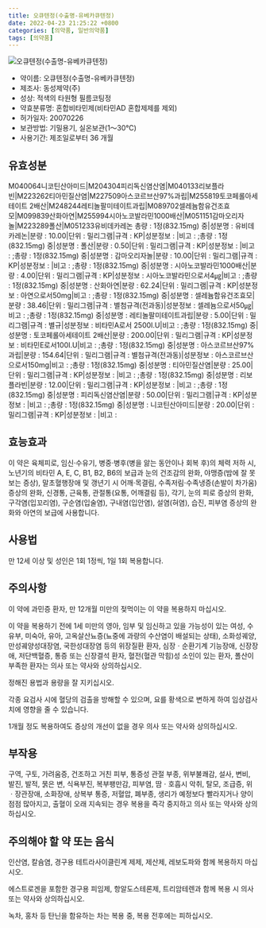 ```yaml
---
title: 오큐텐정(수출명-유베카큐텐정)
date: 2022-04-23 21:25:22 +0800
categories: [의약품, 일반의약품]
tags: [의약품]
---
```

![오큐텐정(수출명-유베카큐텐정)](https://nedrug.mfds.go.kr/pbp/cmn/itemImageDownload/152369260213500089)

- 약이름: 오큐텐정(수출명-유베카큐텐정)
- 제조사: 동성제약(주)
- 성상: 적색의 타원형 필름코팅정
- 약효분류명: 혼합비타민제(비타민AD 혼합제제를 제외)
- 허가일자: 20070226
- 보관방법: 기밀용기, 실온보관(1～30℃)
- 사용기간: 제조일로부터 36 개월
## 유효성분
M040064니코틴산아미드|M204304피리독신염산염|M040133리보플라빈|M223262티아민질산염|M227509아스코르브산97%과립|M255819토코페롤아세테이트 2배산|M248244레티놀팔미테이트과립|M089702셀레늄함유건조효모|M099839산화아연|M255994시아노코발라민1000배산|M051151감마오리자놀|M223289폴산|M051233유비데카레논
총량 : 1정(832.15mg) 중|성분명 : 유비데카레논|분량 : 10.00|단위 : 밀리그램|규격 : KP|성분정보 : |비고 : ;총량 : 1정(832.15mg) 중|성분명 : 폴산|분량 : 0.50|단위 : 밀리그램|규격 : KP|성분정보 : |비고 : ;총량 : 1정(832.15mg) 중|성분명 : 감마오리자놀|분량 : 10.00|단위 : 밀리그램|규격 : KP|성분정보 : |비고 : ;총량 : 1정(832.15mg) 중|성분명 : 시아노코발라민1000배산|분량 : 4.00|단위 : 밀리그램|규격 : KP|성분정보 : 시아노코발라민으로서4㎍|비고 : ;총량 : 1정(832.15mg) 중|성분명 : 산화아연|분량 : 62.24|단위 : 밀리그램|규격 : KP|성분정보 : 아연으로서50mg|비고 : ;총량 : 1정(832.15mg) 중|성분명 : 셀레늄함유건조효모|분량 : 38.46|단위 : 밀리그램|규격 : 별첨규격(전과동)|성분정보 : 셀레늄으로서50㎍|비고 : ;총량 : 1정(832.15mg) 중|성분명 : 레티놀팔미테이트과립|분량 : 5.00|단위 : 밀리그램|규격 : 별규|성분정보 : 비타민A로서 2500I.U|비고 : ;총량 : 1정(832.15mg) 중|성분명 : 토코페롤아세테이트 2배산|분량 : 200.00|단위 : 밀리그램|규격 : KP|성분정보 : 비타민E로서100I.U|비고 : ;총량 : 1정(832.15mg) 중|성분명 : 아스코르브산97%과립|분량 : 154.64|단위 : 밀리그램|규격 : 별첨규격(전과동)|성분정보 : 아스코르브산으로서150mg|비고 : ;총량 : 1정(832.15mg) 중|성분명 : 티아민질산염|분량 : 25.00|단위 : 밀리그램|규격 : KP|성분정보 : |비고 : ;총량 : 1정(832.15mg) 중|성분명 : 리보플라빈|분량 : 12.00|단위 : 밀리그램|규격 : KP|성분정보 : |비고 : ;총량 : 1정(832.15mg) 중|성분명 : 피리독신염산염|분량 : 50.00|단위 : 밀리그램|규격 : KP|성분정보 : |비고 : ;총량 : 1정(832.15mg) 중|성분명 : 니코틴산아미드|분량 : 20.00|단위 : 밀리그램|규격 : KP|성분정보 : |비고 :
## 효능효과
이 약은 육체피로, 임신‧수유기, 병중‧병후(병을 앓는 동안이나 회복 후)의 체력 저하 시, 노년기의 비타민 A, E, C, B1, B2, B6의 보급과 눈의 건조감의 완화, 야맹증(밤에 잘 못보는 증상), 말초혈행장애 및 갱년기 시 어깨·목결림, 수족저림·수족냉증(손발이 차가움) 증상의 완화, 신경통, 근육통, 관절통(요통, 어깨결림 등), 각기, 눈의 피로 증상의 완화, 구각염(입꼬리염), 구순염(입술염), 구내염(입안염), 설염(혀염), 습진, 피부염 증상의 완화와 아연의 보급에 사용합니다.

## 사용법
만 12세 이상 및 성인은 1회 1정씩, 1일 1회 복용합니다.

## 주의사항
이 약에 과민증 환자, 만 12개월 미만의 젖먹이는 이 약을 복용하지 마십시오.

이 약을 복용하기 전에 1세 미만의 영아, 임부 및 임신하고 있을 가능성이 있는 여성, 수유부, 미숙아, 유아, 고옥살산뇨증(뇨중에 과량의 수산염이 배설되는 상태), 소화성궤양, 만성궤양성대장염, 국한성대장염 등의 위장질환 환자, 심장ㆍ순환기계 기능장애, 신장장애, 저단백혈증, 통증 또는 신장결석 환자, 혈전(혈관 막힘)성 소인이 있는 환자, 폴산이 부족한 환자는 의사 또는 약사와 상의하십시오.

정해진 용법과 용량을 잘 지키십시오.

각종 요검사 시에 혈당의 검출을 방해할 수 있으며, 요를 황색으로 변하게 하여 임상검사치에 영향을 줄 수 있습니다.

1개월 정도 복용하여도 증상의 개선이 없을 경우 의사 또는 약사와 상의하십시오.

## 부작용
구역, 구토, 가려움증, 건조하고 거친 피부, 통증성 관절 부종, 위부불쾌감, 설사, 변비, 발진, 발적, 묽은 변, 식욕부진, 복부팽만감, 피부염, 땀ㆍ호흡시 악취, 탈모, 조급증, 위ㆍ장관장애, 소화장애, 상복부 통증, 저혈압, 폐부종, 생리가 예정보다 빨라지거나 양이 점점 많아지고, 출혈이 오래 지속되는 경우 복용을 즉각 중지하고 의사 또는 약사와 상의하십시오.

## 주의해야 할 약 또는 음식
인산염, 칼슘염, 경구용 테트라사이클린계 제제, 제산제, 레보도파와 함께 복용하지 마십시오.

에스트로겐을 포함한 경구용 피임제, 항알도스테론제, 트리암테렌과 함께 복용 시 의사 또는 약사와 상의하십시오.

녹차, 홍차 등 탄닌을 함유하는 차는 복용 중, 복용 전후에는 피하십시오.

